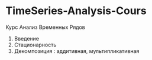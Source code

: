 # TimeSeries-Analysis-Cours


Курс Анализ Временных Рядов

1) Введение 
2) Стационарность
3) Декомпозиция : аддитивная, мультипликативная
